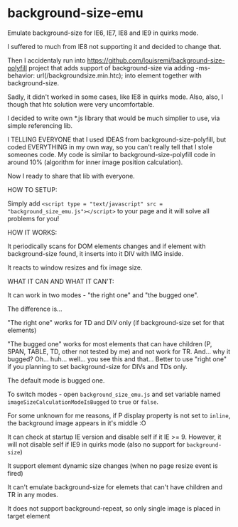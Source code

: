 background-size-emu
===================

Emulate background-size for IE6, IE7, IE8 and IE9 in quirks mode.

I suffered to much from IE8 not supporting it and decided to change that.

Then I accidentaly run into https://github.com/louisremi/background-size-polyfill project that adds support of background-size via adding -ms-behavior: url(/backgroundsize.min.htc); into element together with background-size.

Sadly, it didn't worked in some cases, like IE8 in quirks mode. Also, also, I though that htc solution were very uncomfortable.

I decided to write own *.js library that would be much simplier to use, via simple referencing lib.

I TELLING EVERYONE that I used IDEAS from background-size-polyfill, but coded EVERYTHING in my own way, so you can't really tell that I stole someones code. My code is similar to background-size-polyfill code in around 10% (algorithm for inner image position calculation).

Now I ready to share that lib with everyone.

HOW TO SETUP:

Simply add `<script type = "text/javascript" src = "background_size_emu.js"></script>` to your page and it will solve all problems for you!

HOW IT WORKS:

It periodically scans for DOM elements changes and if element with background-size found, it inserts into it DIV with IMG inside.

It reacts to window resizes and fix image size.

WHAT IT CAN AND WHAT IT CAN'T:

It can work in two modes - "the right one" and "the bugged one".

The difference is...

"The right one" works for TD and DIV only (if background-size set for that elements)

"The bugged one" works for most elements that can have children (P, SPAN, TABLE, TD, other not tested by me) and not work for TR. And... why it bugged? Oh... huh... well... you see this and that... Better to use "right one" if you planning to set background-size for DIVs and TDs only.

The default mode is bugged one.

To switch modes - open `background_size_emu.js` and set variable named `imageSizeCalculationModeIsBugged` to `true` or `false`.

For some unknown for me reasons, if P display property is not set to `inline`, the background image appears in it's middle :O

It can check at startup IE version and disable self if it IE >= 9. However, it will not disable self if IE9 in quirks mode (also no support for `background-size`)

It support element dynamic size changes (when no page resize event is fired)

It can't emulate background-size for elemets that can't have children and TR in any modes.

It does not support background-repeat, so only single image is placed in target element
